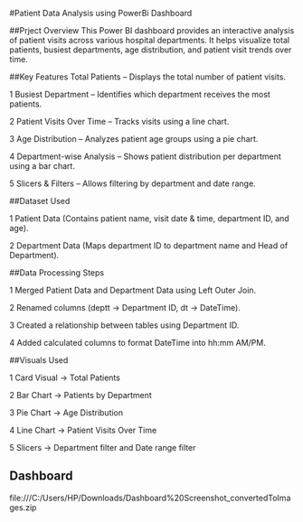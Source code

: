#Patient Data Analysis using PowerBi Dashboard

##Prject Overview
This Power BI dashboard provides an interactive analysis of patient visits across various hospital departments. It helps visualize total patients, busiest departments, age distribution, and patient visit trends over time.

##Key Features
 Total Patients – Displays the total number of patient visits.
 
  1 Busiest Department – Identifies which department receives the most patients.
  
  2 Patient Visits Over Time – Tracks visits using a line chart.
  
  3 Age Distribution – Analyzes patient age groups using a pie chart.
  
  4 Department-wise Analysis – Shows patient distribution per department using a bar chart.
  
  5 Slicers & Filters – Allows filtering by department and date range.

##Dataset Used

1 Patient Data (Contains patient name, visit date & time, department ID, and age).

2 Department Data (Maps department ID to department name and Head of Department).

##Data Processing Steps

1 Merged Patient Data and Department Data using Left Outer Join.

2 Renamed columns (deptt → Department ID, dt → DateTime).

3 Created a relationship between tables using Department ID.

4 Added calculated columns to format DateTime into hh:mm AM/PM.

##Visuals Used

1 Card Visual → Total Patients

2 Bar Chart → Patients by Department

3 Pie Chart → Age Distribution

4 Line Chart → Patient Visits Over Time

5 Slicers → Department filter and Date range filter

## Dashboard 

file:///C:/Users/HP/Downloads/Dashboard%20Screenshot_convertedToImages.zip


